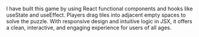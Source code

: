 I have built this game by using React functional components and hooks like useState and useEffect. Players drag tiles into adjacent empty spaces to solve the puzzle. With responsive design and intuitive logic in JSX, it offers a clean, interactive, and engaging experience for users of all ages.
